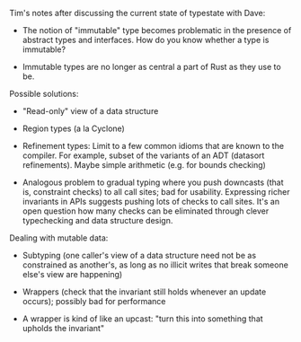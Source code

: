 Tim's notes after discussing the current state of typestate with Dave:

* The notion of "immutable" type becomes problematic in the presence of abstract types and interfaces. How do you know whether a type is immutable?

* Immutable types are no longer as central a part of Rust as they use to be.

Possible solutions:

* "Read-only" view of a data structure

* Region types (a la Cyclone)

* Refinement types: Limit to a few common idioms that are known to the compiler. For example, subset of the variants of an ADT (datasort refinements). Maybe simple arithmetic (e.g. for bounds checking)

* Analogous problem to gradual typing where you push downcasts (that is, constraint checks) to all call sites; bad for usability. Expressing richer invariants in APIs suggests pushing lots of checks to call sites. It's an open question how many checks can be eliminated through clever typechecking and data structure design.

Dealing with mutable data:

* Subtyping (one caller's view of a data structure need not be as constrained as another's, as long as no illicit writes that break someone else's view are happening)

* Wrappers (check that the invariant still holds whenever an update occurs); possibly bad for performance

* A wrapper is kind of like an upcast: "turn this into something that upholds the invariant"
